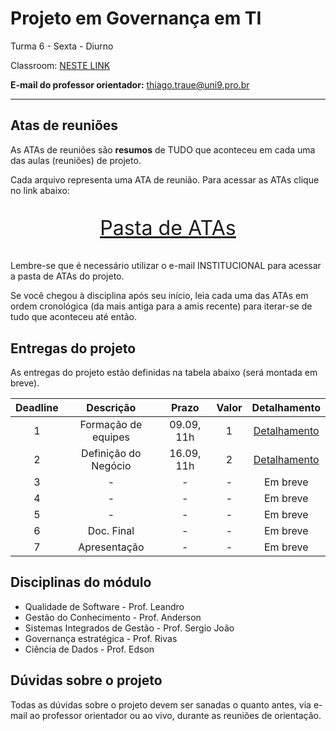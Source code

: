 # Projeto em Governança em TI

Turma 6 - Sexta - Diurno

Classroom: [NESTE LINK](https://classroom.google.com/c/NDg4ODEyMDkxNzY2?cjc=zpfst3l)

**E-mail do professor orientador:** thiago.traue@uni9.pro.br

---

## Atas de reuniões

As ATAs de reuniões são **resumos** de TUDO que aconteceu em cada uma das aulas (reuniões) de projeto.

Cada arquivo representa uma ATA de reunião. Para acessar as ATAs clique no link abaixo:

<p style="font-size:2.3em;text-align:center">
    <a href="https://drive.google.com/drive/folders/1hN0XR-3KyBk1x_TjB5VphiimIPLUCXvU?usp=sharing" target="_blank">Pasta de ATAs</a>
</p>

Lembre-se que é necessário utilizar o e-mail INSTITUCIONAL para acessar a pasta de ATAs do projeto.

Se você chegou à disciplina após seu início, leia cada uma das ATAs em ordem cronológica (da mais antiga para a amis recente) para iterar-se de tudo que aconteceu até então.

## Entregas do projeto

As entregas do projeto estão definidas na tabela abaixo (será montada em breve).

| Deadline |      Descrição      | Prazo      | Valor | Detalhamento                                                                                                    |
|:--------:|:-------------------:|:----------:|:-----:|:---------------------------------------------------------------------------------------------------------------:|
|    1     | Formação de equipes | 09.09, 11h |   1   |[Detalhamento](https://docs.google.com/document/d/1UMGULClScnbdKANkGfLjZZfZNRJyhFNxXsu1A8xK6WA/edit?usp=sharing) |
|    2     | Definição do Negócio| 16.09, 11h |   2   |[Detalhamento](https://docs.google.com/document/d/1HXxUGNbR9aS3p3J_quFc0VPVkZDLJbJS_sRn4JuYJsk/edit?usp=sharing) |
|    3     | -                   | -          |   -   | Em breve        |
|    4     | -                   | -          |   -   | Em breve        |
|    5     | -                   | -          |   -   | Em breve        |
|    6     | Doc. Final          | -          |   -   | Em breve        |
|    7     | Apresentação        | -          |   -   | Em breve        |

## Disciplinas do módulo

- Qualidade de Software - Prof. Leandro
- Gestão do Conhecimento - Prof. Anderson
- Sistemas Integrados de Gestão - Prof. Sergio João
- Governança estratégica - Prof. Rivas
- Ciência de Dados - Prof. Edson

## Dúvidas sobre o projeto

Todas as dúvidas sobre o projeto devem ser sanadas o quanto antes, via e-mail ao professor orientador ou ao vivo, durante as reuniões de orientação.
